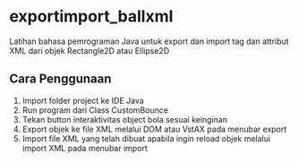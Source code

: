 # exportimport_ballxml
Latihan bahasa pemrograman Java untuk export dan import tag dan attribut XML dari objek Rectangle2D atau Ellipse2D

## Cara Penggunaan
1. Import folder project ke IDE Java
2. Run program dari Class CustomBounce
3. Tekan button interaktivitas object bola sesuai keinginan
4. Export objek ke file XML melalui DOM atau VstAX pada menubar export
5. Import file XML yang telah dibuat apabila ingin reload objek melalui import XML pada menubar import
